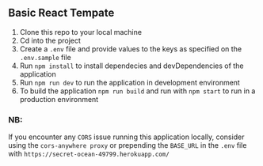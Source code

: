 ## Basic React Tempate

1. Clone this repo to your local machine
2. Cd into the project
3. Create a `.env` file and provide values to the keys as specified on the `.env.sample` file
4. Run `npm install` to install dependecies and devDependencies of the application
5. Run `npm run dev` to run the application in development environment
6. To build the application `npm run build` and run with `npm start` to run in a production environment

### NB:

If you encounter any `CORS` issue running this application locally, consider using the `cors-anywhere proxy` or prepending the `BASE_URL` in the `.env` file with `https://secret-ocean-49799.herokuapp.com/`
